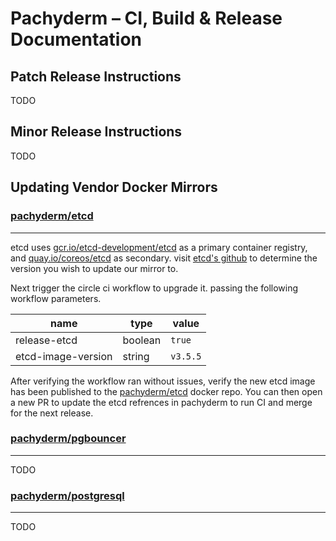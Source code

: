 # Pachyderm – CI, Build & Release Documentation

## Patch Release Instructions

TODO

## Minor Release Instructions

TODO

## Updating Vendor Docker Mirrors

### [pachyderm/etcd](https://hub.docker.com/repository/docker/pachyderm/etcd)
---
etcd uses [gcr.io/etcd-development/etcd]() as a primary container registry, and [quay.io/coreos/etcd]() as secondary. visit [etcd's github](https://github.com/etcd-io/etcd/releases) to determine the version you wish to update our mirror to.

Next trigger the circle ci workflow to upgrade it. passing the following workflow parameters.

| name | type | value |
| --| --| --|
|release-etcd | boolean | `true` |
|etcd-image-version | string | `v3.5.5` |

After verifying the workflow ran without issues, verify the new etcd image has been published to the [pachyderm/etcd]() docker repo. You can then open a new PR to update the etcd refrences in pachyderm to run CI and merge for the next release. 

### [pachyderm/pgbouncer](https://hub.docker.com/repository/docker/pachyderm/pgbouncer)
---

TODO

### [pachyderm/postgresql](https://hub.docker.com/repository/docker/pachyderm/postgresql)
---

TODO

